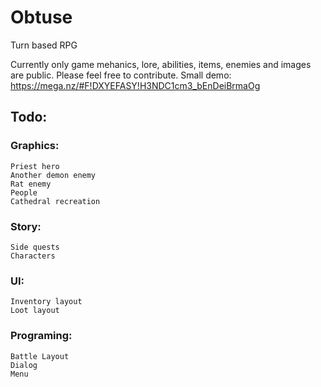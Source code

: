 # Obtuse
Turn based RPG

Currently only game mehanics, lore, abilities, items, enemies and images are public. Please feel free to contribute.
Small demo: https://mega.nz/#F!DXYEFASY!H3NDC1cm3_bEnDeiBrmaOg

## Todo:

### Graphics:
	Priest hero
	Another demon enemy
	Rat enemy
	People
	Cathedral recreation

### Story:
	Side quests
	Characters

### UI:
	Inventory layout
	Loot layout

### Programing:
	Battle Layout
	Dialog
	Menu
